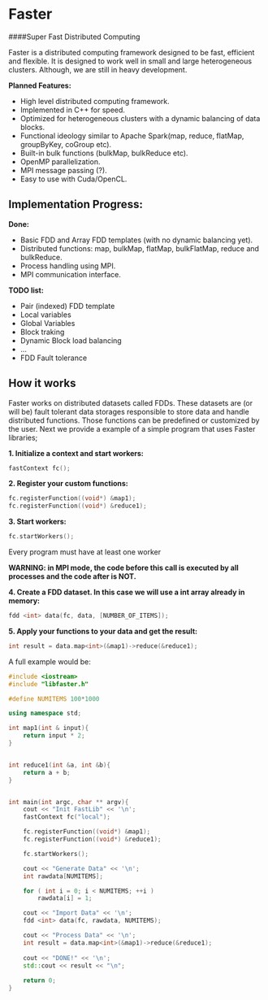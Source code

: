 Faster
======
####Super Fast Distributed Computing

Faster is a distributed computing framework designed to be fast, efficient and flexible. It is designed to work well in small and large heterogeneous clusters. Although, we are still in heavy development.


__Planned Features:__

* High level distributed computing framework.
* Implemented in C++ for speed. 
* Optimized for heterogeneous clusters with a dynamic balancing of data blocks.
* Functional ideology similar to Apache Spark(map, reduce, flatMap, groupByKey, coGroup etc).
* Built-in bulk functions (bulkMap, bulkReduce etc).
* OpenMP parallelization.
* MPI message passing (?).
* Easy to use with Cuda/OpenCL.


Implementation Progress:
-----------------------

__Done:__

* Basic FDD and Array FDD templates (with no dynamic balancing yet).
* Distributed functions: map, bulkMap, flatMap, bulkFlatMap, reduce and bulkReduce.
* Process handling using MPI.
* MPI communication interface.

__TODO list:__

* Pair (indexed) FDD template
* Local variables
* Global Variables
* Block traking
* Dynamic Block load balancing
* ...
* FDD Fault tolerance



How it works
------------

Faster works on distributed datasets called FDDs. These datasets are (or will be) fault tolerant data storages responsible to store data and handle distributed functions. Those functions can be predefined or customized by the user. Next we provide a example of a simple program that uses Faster libraries;

__1. Initialize a context and start workers:__

```cpp
fastContext fc();
``` 

__2. Register your custom functions:__
	
```cpp
fc.registerFunction((void*) &map1);
fc.registerFunction((void*) &reduce1);
```

__3. Start workers:__

```cpp
fc.startWorkers();
```
	
Every program must have at least one worker 

__WARNING: in MPI mode, the code before this call is executed by all processes and the code after is NOT.__

__4. Create a FDD dataset. In this case we will use a int array already in memory:__

```cpp
fdd <int> data(fc, data, [NUMBER_OF_ITEMS]);
```

__5. Apply your functions to your data and get the result:__

```cpp
int result = data.map<int>(&map1)->reduce(&reduce1);
```

A full example would be:

```cpp
#include <iostream>
#include "libfaster.h"

#define NUMITEMS 100*1000

using namespace std;

int map1(int & input){
	return input * 2;
}


int reduce1(int &a, int &b){
	return a + b;
}


int main(int argc, char ** argv){
	cout << "Init FastLib" << '\n';
	fastContext fc("local");

	fc.registerFunction((void*) &map1);
	fc.registerFunction((void*) &reduce1);

	fc.startWorkers();

	cout << "Generate Data" << '\n';
	int rawdata[NUMITEMS];

	for ( int i = 0; i < NUMITEMS; ++i )
		rawdata[i] = 1;

	cout << "Import Data" << '\n';
	fdd <int> data(fc, rawdata, NUMITEMS);

	cout << "Process Data" << '\n';
	int result = data.map<int>(&map1)->reduce(&reduce1);
		
	cout << "DONE!" << '\n';
	std::cout << result << "\n";
	
	return 0;
}
```



